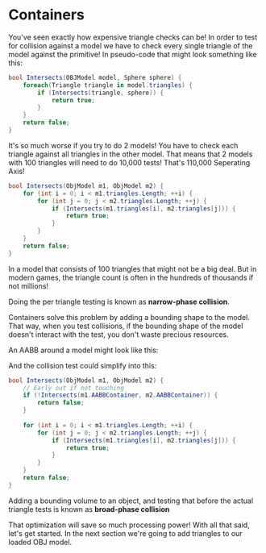 # Containers

You've seen exactly how expensive triangle checks can be! In order to test for collision against a model we have to check every single triangle of the model against the primitive! In pseudo-code that might look something like this:

```cs
bool Intersects(OBJModel model, Sphere sphere) {
    foreach(Triangle triangle in model.triangles) {
        if (Intersects(triangle, sphere)) {
            return true;
        }
    }
    return false;
}
```

It's so much worse if you try to do 2 models! You have to check each triangle against all triangles in the other model. That means that 2 models with 100 triangles will need to do 10,000 tests! That's 110,000 Seperating Axis!

```cs
bool Intersects(ObjModel m1, ObjModel m2) {
    for (int i = 0; i < m1.triangles.Length; ++i) {
        for (int j = 0; j < m2.triangles.Length; ++j) {
            if (Intersects(m1.triangles[i], m2.triangles[j])) {
                return true;
            }
        }
    }
    return false;
}
```

In a model that consists of 100 triangles that might not be a big deal. But in modern games, the triangle count is often in the hundreds of thousands if not millions!

Doing the per triangle testing is known as __narrow-phase collision__. 

Containers solve this problem by adding a bounding shape to the model. That way, when you test collisions, if the bounding shape of the model doesn't interact with the test, you don't waste precious resources.

An AABB around a model might look like this:

And the collision test could simplify into this:

```cs
bool Intersects(ObjModel m1, ObjModel m2) {
    // Early out if not touching
    if (!Intersects(m1.AABBContainer, m2.AABBContainer)) {
        return false;
    }
    
    for (int i = 0; i < m1.triangles.Length; ++i) {
        for (int j = 0; j < m2.triangles.Length; ++j) {
            if (Intersects(m1.triangles[i], m2.triangles[j])) {
                return true;
            }
        }
    }
    return false;
}
```

Adding a bounding volume to an object, and testing that before the actual triangle tests is known as __broad-phase collision__

That optimization will save so much processing power! With all that said, let's get started. In the next section we're going to add triangles to our loaded OBJ model.